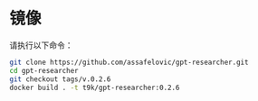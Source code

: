 # 镜像

请执行以下命令：

```bash
git clone https://github.com/assafelovic/gpt-researcher.git
cd gpt-researcher
git checkout tags/v.0.2.6
docker build . -t t9k/gpt-researcher:0.2.6
```
